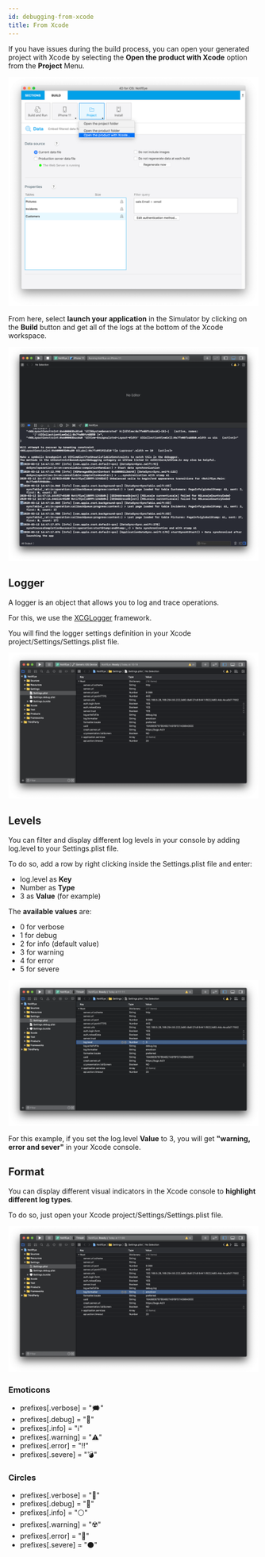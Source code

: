 ```yaml
---
id: debugging-from-xcode
title: From Xcode
---
```


If you have issues during the build process, you can open your generated project with Xcode by selecting the **Open the product with Xcode** option from the **Project** Menu. 

![Open the project with Xcode](assets/en/debugging/open-project-Xcode.png)

From here, select **launch your application** in the Simulator by clicking on the **Build** button and get all of the logs at the bottom of the Xcode workspace.

![Xcode logs](assets/en/debugging/Xcode-logs.png)

## Logger

A logger is an object that allows you to log and trace operations. 

For this, we use the [XCGLogger](https://github.com/DaveWoodCom/XCGLogger) framework.

You will find the logger settings definition in your Xcode project/Settings/Settings.plist file.

![Xcode logs](assets/en/debugging/settings-plist-xcode.png)


## Levels

You can filter and display different log levels in your console by adding log.level to your Settings.plist file.

To do so, add a row by right clicking inside the Settings.plist file and enter:
* log.level as **Key**
* Number as **Type**
* 3 as **Value** (for example)

The **available values** are:

* 0 for verbose
* 1 for debug
* 2 for info (default value)
* 3 for warning
* 4 for error
* 5 for severe

![Log level](assets/en/debugging/log-level.png)

For this example, if you set the log.level **Value** to 3, you will get **"warning, error and sever"** in your Xcode console.

## Format

You can display different visual indicators in the Xcode console to **highlight different log types**.

To do so, just open your Xcode project/Settings/Settings.plist file.

![Log Format](assets/en/debugging/log-format.png)

### Emoticons

 * prefixes[.verbose] = "🗯"
 * prefixes[.debug] = "🔹"
 * prefixes[.info] = "ℹ️"
 * prefixes[.warning] = "⚠️"
 * prefixes[.error] = "‼️"
 * prefixes[.severe] = "💣"

### Circles

* prefixes[.verbose] = "🔘"
* prefixes[.debug] = "🔵"
* prefixes[.info] = "⚪"
* prefixes[.warning] = "☢️"
* prefixes[.error] = "🔴"
* prefixes[.severe] = "⚫"

